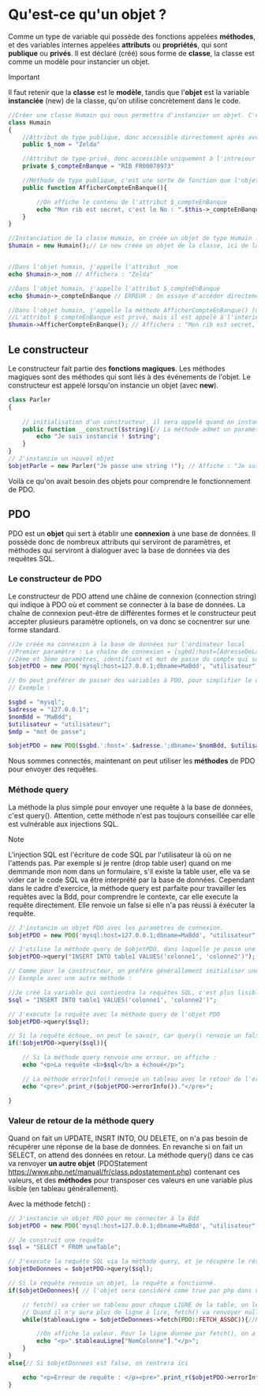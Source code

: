 # Qu'est-ce qu'un objet ?
Comme un type de variable qui possède des fonctions appelées **méthodes**, et des variables internes appelées **attributs** ou **propriétés**, qui sont **publique** ou **privés**.
Il est déclaré (créé) sous forme de **classe**, la classe est comme un modèle pour instancier un objet.
> [!IMPORTANT]
> Il faut retenir que la **classe** est le **modèle**, tandis que l'**objet** est la variable **instanciée** (new) de la classe, qu'on utilise concrètement dans le code.
```php
//Créer une classe Humain qui nous permettra d'instancier un objet. C'est comme un modèle de ce que sera l'objet instancié depuis cette classe.
class Humain
{
    //Attribut de type publique, donc accessible dirrectement après avoir instancié l'objet.
    public $_nom = "Zelda"

    //Attribut de type privé, donc accessible uniquement à l'intreieur de la classe, donc via une méthode
    private $_compteEnBanque = "RIB FR00078973"

    //Méthode de type publique, c'est une sorte de fonction que l'objet peut appeler.
    public function AfficherCompteEnBanque(){

        //On affiche le contenu de l'attribut $_compteEnBanque
        echo "Mon rib est secret, c'est le No : ".$this->_compteEnBanque;// $this fait référence à la classe dans laquelle on est. -> est la syntaxe pour appeler un attribut A L'INTERIEUR d'une classe. Donc : cette classe->le nom de l'attribut attribut
    }
}

//Instanciation de la classe Humain, on créée un objet de type Humain :
$humain = new Humain();// Le new créée un objet de la classe, ici de la classe Humain.


//Dans l'objet humain, j'appelle l'attribut _nom
echo $humain->_nom // Affichera : "Zelda"

//Dans l'objet humain, j'appelle l'attribut $_compteEnBanque
echo $humain->_compteEnBanque // ERREUR : On essaye d'accéder directement à un attribut privé (private), l'attribut ne s'affichera pas.

//Dans l'objet humain, j'appelle la méthode AfficherCompteEnBanque() (une méthode est très similaire à une fonction)
//L'attribut $_compteEnBanque est privé, mais il est appelé à l'intérieur d'une méthode de l'objet $humain, donc la méthode a le droit d'y accéder
$humain->AfficherCompteEnBanque(); // Affichera : "Mon rib est secret, c'est le No : RIB FR00078973"
```
## Le constructeur
Le constructeur fait partie des **fonctions magiques**. Les méthodes magiques sont des méthodes qui sont liés à des événements de l'objet.
Le constructeur est appelé lorsqu'on instancie un objet (avec **new**).
```php
class Parler
{
    
    // initialisation d'un constructeur, il sera appelé quand on instancie un objet Parler
    public function __construct($string){// La méthode admet un paramètre d'entrée, mais comme une fonction, ce n'est pas obligatoire. 
        echo "Je suis instancié ! $string";
    }
}
// J'instancie un nouvel objet
$objetParle = new Parler("Je passe une string !"); // Affiche : "Je suis instancié ! Je passe une string !"
```
Voilà ce qu'on avait besoin des objets pour comprendre le fonctionnement de PDO.
## PDO
PDO est un **objet** qui sert à établir une **connexion** à une base de données. Il possède donc de nombreux attributs qui serviront de paramètres, et méthodes qui serviront à dialoguer avec la base de données via des requêtes SQL.
### Le constructeur de PDO
Le constructeur de PDO attend une châine de connexion (connection string) qui indique à PDO où et comment se connecter à la base de données.
La chaîne de connexion peut-être de différentes formes et le constructeur peut accepter plusieurs paramètre optionels, on va donc se cocnentrer sur une forme standard.
```php
//Je créée ma connexion à la base de données sur l'ordinateur local
//Premier paramètre : La chaîne de connexion = [sgbd]:host=[AdresseDeLaBdd];dbname=[NomDeLaBdd]
//2ème et 3ème paramètres, identifiant et mot de passe du compte qui souhaite se connecter.
$objetPDO = new PDO('mysql:host=127.0.0.1;dbname=MaBdd', "utilisateur", "mot de passe");

// On peut préférer de passer des variables à PDO, pour simplifier le changement de Bdd ou d'utilisateur
// Exemple :

$sgbd = "mysql";
$adresse = "127.0.0.1";
$nomBdd = "MaBdd";
$utilisateur = "utilisateur";
$mdp = "mot de passe";

$objetPDO = new PDO($sgbd.':host='.$adresse.';dbname='$nomBdd, $utilisateur, $mdp);
```
Nous sommes connectés, maintenant on peut utiliser les **méthodes** de PDO pour envoyer des requêtes.
### Méthode query
La méthode la plus simple pour envoyer une requête à la base de données, c'est query().
Attention, cette méthode n'est pas toujours conseillée car elle est vulnérable aux injections SQL.
> [!NOTE]
> L'injection SQL est l'écriture de code SQL par l'utilisateur là où on ne l'attends pas. Par exemple si je rentre (drop table user) quand on me demmande mon nom dans un formulaire, s'il existe la table user, elle va se vider car le code SQL va être interprété par la base de données.
Cependant dans le cadre d'exercice, la méthode query est parfaite pour travailler les requêtes avec la Bdd, pour comprendre le contexte, car elle execute la requête directement.
Elle renvoie un false si elle n'a pas réussi à éxécuter la requête.
```php
// J'instancie un objet PDO avec les paramètres de connexion.
$objetPDO = new PDO('mysql:host=127.0.0.1;dbname=MaBdd', "utilisateur", "mot de passe");

// J'utilise la méthode query de $objetPDO, dans laquelle je passe une requête SQL sous forme de string
$objetPDO->query("INSERT INTO table1 VALUES('colonne1', 'colonne2')");

// Comme pour le constructeur, on préfére générallement initialiser une variable avec la requête SQL.
// Exemple avec une autre méthode :

//Je créé la variable qui contiendra la requêtes SQL, c'est plus lisible.
$sql = "INSERT INTO table1 VALUES('colonne1', 'colonne2')";

// J'execute la requête avec la méthode query de l'objet PDO
$objetPDO->query($sql);

// Si la requête échoue, on peut le savoir, car query() renvoie un false dans ce cas. Ne pas oublier le ! pour inverser la condition
if(!$objetPDO->query($sql)){

    // Si la méthode query renvoie une erreur, on affiche :
    echo "<p>La requête <b>$sql</b> a échoué</p>";

    // La méthode errorInfo() renvoie un tableau avec le retour de l'erreur SQL, avec un code et une description (comme sur phpmyadmin)
    echo "<pre>".print_r($objetPDO->errorInfo())."</pre>";

}
```
### Valeur de retour de la méthode query
Quand on fait un UPDATE, INSRT INTO, OU DELETE, on n'a pas besoin de récupérer une réponse de la base de données.
En revanche si on fait un SELECT, on attend des données en retour.
La méthode query() dans ce cas va renvoyer **un autre objet** (PDOStatement https://www.php.net/manual/fr/class.pdostatement.php) contenant ces valeurs, et des **méthodes** pour transposer ces valeurs en une variable plus lisible (en tableau générallement).

Avec la méthode fetch() :
```php
// J'instancie un objet PDO pour me connecter à la Bdd
$objetPDO = new PDO('mysql:host=127.0.0.1;dbname=MaBdd', "utilisateur", "mot de passe");

// Je construit une requête
$sql = "SELECT * FROM uneTable";

// J'execute la requête SQL via la méthode query, et je récupère le résultat dans une variable. Si query() réussit à faire sa requete, ce sera un objet, sinon ce sera false
$objetDeDonnees = $objetPDO->query($sql);

// Si la requête renvoie un objet, la requête a fonctionné.
if($objetDeDonnees){ // l'objet sera considéré come true par php dans une condition, car ce qui n'est pas un booléen et true par défaut.

    // fetch() va créer un tableau pour chaque LIGNE de la table, on le récupère dans $tableauLigne, et on le lit dans un while.
    // Quand il n'y aura plus de ligne à lire, fetch() va renvoyer null (vide) à $tableauLigne, et le while va considérer null comme false, donc sortir de la boucle.
    while($tableauLigne = $objetDeDonnees->fetch(PDO::FETCH_ASSOC)){//PDO::FETCH_ASSOC : on veut un tablau associatif avec le nom des cononnes en tant qu'index.

        //On affiche la valeur. Pour la ligne donnée par fetch(), on a la colonne dans l'index du tableau $tableauLigne.
        echo "<p>".$tableauLigne["NomColonne"]."</p>";
    }
}
else{// Si $objetDonnees est false, on rentrera ici

    echo "<p>Erreur de requête : </p><pre>".print_r($objetPDO->errorInfo())."</pre>";
}
```